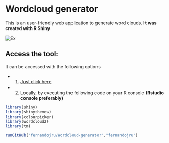 # Wordcloud generator
This is an user-friendly web application to generate word clouds. **It was created with R Shiny**

![Ex](/wordcloud-generator/UI.png)

## Access the tool: 

It can be accessed with the following options
* 1. [Just click here](https://fernandojru.shinyapps.io/Wordcloud_creator/?_ga=2.98759838.1479433610.1589865133-1383316383.1589527346)
* 2. Locally, by executing the following code on your R console **(Rstudio console preferably)**

``` r
library(shiny)
library(shinythemes)
library(colourpicker)
library(wordcloud2)
library(tm)

runGitHub("fernandojru/Wordcloud-generator","fernandojru")
```
